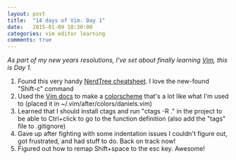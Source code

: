 ```yaml
---
layout: post
title:  "14 days of Vim. Day 1"
date:   2015-01-09 18:30:00
categories: vim editor learning
comments: true
---
```


_As part of my new years resolutions, I've set about finally learning [Vim](http://www.vim.org/), this is Day 1._

1. Found this very handy [NerdTree cheatsheet](http://www.cheatography.com/stepk/cheat-sheets/vim-nerd). I love the new-found "Shift-c" command
2. Used the [Vim docs](http://vimdoc.sourceforge.net/htmldoc/syntax.html) to make a [colorscheme](https://gist.github.com/Sakto/23ab3ba791907e0bc325) that's a lot like what I'm used to (placed it in ~/.vim/after/colors/daniels.vim)
3. Learned that I should install ctags and run "ctags -R ." in the project to be able to Ctrl+click to go to the function definition (also add the "tags" file to .gitignore)
4. Gave up after fighting with some indentation issues I couldn't figure out, got frustrated, and had stuff to do. Back on track now!
5. Figured out how to remap Shift+space to the esc key. Awesome!



